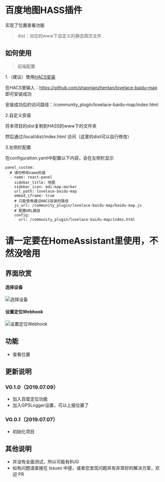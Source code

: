 # 百度地图HASS插件

实现了位置查看功能

> dist：对应的www下自定义的静态网页文件

## 如何使用

> 前端配置

1.（建议）使用[HACS安装](https://github.com/custom-components/hacs)

在HACS里输入：https://github.com/shaonianzhentan/lovelace-baidu-map 即可安装成功

安装成功后的访问路径：/community_plugin/lovelace-baidu-map/index.html

2.自定义安装

将本项目的dist复制到HASS的www下的文件夹

然后通过/local/dist/index.html 访问（这里的dist可以自行修改）

3.左侧栏配置

在configuration.yaml中配置以下内容，会在左侧栏显示
```
panel_custom:
  # 请勿修改name的值
  - name: react-panel
    sidebar_title: 地图
    sidebar_icon: mdi:map-marker
    url_path: lovelace-baidu-map
    embed_iframe: true
    # 只能使用通过HACS安装的路径
    js_url: /community_plugin/lovelace-baidu-map/baidu-map.js
    # 配置URL路径
    config:
      url: /community_plugin/lovelace-baidu-map/index.html

```

# 请一定要在HomeAssistant里使用，不然没啥用

## 界面欣赏

#### 选择设备
![选择设备](https://raw.githubusercontent.com/shaonianzhentan/lovelace-baidu-map/master/screenshots/1.png)

#### 设置定位Webhook
![设置定位Webhook](https://raw.githubusercontent.com/shaonianzhentan/lovelace-baidu-map/master/screenshots/2.png)


## 功能

- 查看位置

## 更新说明

### V0.1.0（2019.07.09）
- 加入百度定位功能
- 加入GPSLogger设置，可以上报位置了

### V0.0.1（2019.07.07）
- 初始化项目

## 其他说明

- 并没有全面测试，所以可能有BUG
- 如有问题请直接在 Issues 中提，或者您发现问题并有非常好的解决方案，欢迎 PR
